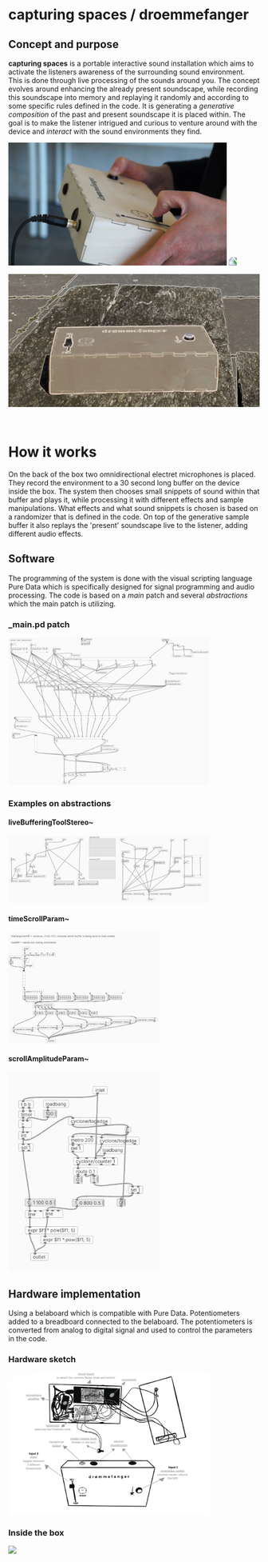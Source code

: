 # capturing spaces / droemmefanger
## Concept and purpose
**capturing spaces** is a portable interactive sound installation which aims to activate the listeners awareness of the surrounding sound environment. This is done through live processing of the sounds around you. The concept evolves around enhancing the already present soundscape, while recording this soundscape into memory and replaying it randomly and according to some specific rules defined in the code. It is generating a *generative composition* of the past and present soundscape it is placed within. The goal is to make the listener intrigued and curious to venture around with the device and *interact* with the sound environments they find.



<img src="img/capturing-spaces_exhibited_image-01.png" width="87%" />
<img src="img/capturing-spaces_image-01.png" width="87%" style="transform:rotate(270deg);"/>

<br>

[![Link to video of the design](/img/ThumbnailCapture-crop.jpg)](https://www.youtube.com/watch?v=Zv3LVDvMo8s)

<br>

# How it works
On the back of the box two omnidirectional electret microphones is placed. They record the environment to a 30 second long buffer on the device inside the box. The system then chooses small snippets of sound within that buffer and plays it, while processing it with different effects and sample manipulations. What effects and what sound snippets is chosen is based on a randomizer that is defined in the code. On top of the generative sample buffer it also replays the 'present' soundscape live to the listener, adding different audio effects.

## Software
The programming of the system is done with the visual scripting language Pure Data which is specifically designed for signal programming and audio processing. The code is based on a *main* patch and several *abstractions* which the main patch is utilizing.

### _main.pd patch
<img style="width: 80%" src="img/puredata-images/_main-pd_image.png" width="90%" />

### Examples on abstractions
#### liveBufferingToolStereo~
<img style="width: 80%" src="img/puredata-images/liveBufferingToolStereo~-pd_image.png" />

#### timeScrollParam~
<img style="width: 60%" src="img/puredata-images/timeScrollParam~-p_image.png" />

#### scrollAmplitudeParam~
<img style="width: 60%" src="img/puredata-images/scrollAmplitudeParam~-pd_image.png" />

## Hardware implementation
Using a belaboard which is compatible with Pure Data.
Potentiometers added to a breadboard connected to the belaboard. The potentiometers is converted from analog to digital signal and used to control the parameters in the code.

### Hardware sketch
<img style="width: 80%" src="img/capturing-spaces_hardware-sketch.png" />

### Inside the box
<img style="width: 80%" src="img/capturing-spaces_image-04.png" />